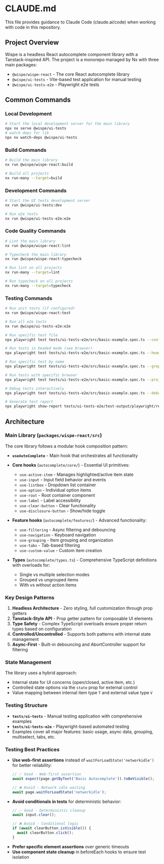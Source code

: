 # CLAUDE.md

This file provides guidance to Claude Code (claude.ai/code) when working with code in this repository.

## Project Overview

Wispe is a headless React autocomplete component library with a Tanstack-inspired API. The project is a monorepo managed by Nx with three main packages:

- `@wispe/wispe-react` - The core React autocomplete library
- `@wispe/ui-tests` - Vite-based test application for manual testing
- `@wispe/ui-tests-e2e` - Playwright e2e tests

## Common Commands

### Local Development

```bash
# Start the local development server for the main library
npx nx serve @wispe/ui-tests
# watch deps for lib
npx nx watch-deps @wispe/ui-tests
```

### Build Commands

```bash
# Build the main library
nx run @wispe/wispe-react:build

# Build all projects
nx run-many --target=build
```

### Development Commands

```bash
# Start the UI tests development server
nx run @wispe/ui-tests:dev

# Run e2e tests
nx run @wispe/ui-tests-e2e:e2e
```

### Code Quality Commands

```bash
# Lint the main library
nx run @wispe/wispe-react:lint

# Typecheck the main library
nx run @wispe/wispe-react:typecheck

# Run lint on all projects
nx run-many --target=lint

# Run typecheck on all projects
nx run-many --target=typecheck
```

### Testing Commands

```bash
# Run unit tests (if configured)
nx run @wispe/wispe-react:test

# Run all e2e tests
nx run @wispe/ui-tests-e2e:e2e

# Run specific test file
npx playwright test tests/ui-tests-e2e/src/basic-example.spec.ts --config=tests/ui-tests-e2e/playwright.config.ts

# Run tests in headed mode (see browser)
npx playwright test tests/ui-tests-e2e/src/basic-example.spec.ts --headed

# Run specific test by name
npx playwright test tests/ui-tests-e2e/src/basic-example.spec.ts --grep "displays the basic autocomplete component"

# Run tests with specific browser
npx playwright test tests/ui-tests-e2e/src/basic-example.spec.ts --project=chromium

# Debug tests interactively
npx playwright test tests/ui-tests-e2e/src/basic-example.spec.ts --debug

# Generate test report
npx playwright show-report tests/ui-tests-e2e/test-output/playwright/report
```

## Architecture

### Main Library (`packages/wispe-react/src`)

The core library follows a modular hook composition pattern:

- **`useAutoComplete`** - Main hook that orchestrates all functionality
- **Core hooks** (`autocomplete/core/`) - Essential UI primitives:

  - `use-active-item` - Manages highlighted/active item state
  - `use-input` - Input field behavior and events
  - `use-listbox` - Dropdown list container
  - `use-option` - Individual option items
  - `use-root` - Root container component
  - `use-label` - Label accessibility
  - `use-clear-button` - Clear functionality
  - `use-disclosure-button` - Show/hide toggle

- **Feature hooks** (`autocomplete/features/`) - Advanced functionality:

  - `use-filtering` - Async filtering and debouncing
  - `use-navigation` - Keyboard navigation
  - `use-grouping` - Item grouping and organization
  - `use-tabs` - Tab-based filtering
  - `use-custom-value` - Custom item creation

- **Types** (`autocomplete/types.ts`) - Comprehensive TypeScript definitions with overloads for:
  - Single vs multiple selection modes
  - Grouped vs ungrouped items
  - With vs without action items

### Key Design Patterns

1. **Headless Architecture** - Zero styling, full customization through prop getters
2. **Tanstack-Style API** - Prop getter pattern for composable UI elements
3. **Type Safety** - Complex TypeScript overloads ensure proper return types based on configuration
4. **Controlled/Uncontrolled** - Supports both patterns with internal state management
5. **Async-First** - Built-in debouncing and AbortController support for filtering

### State Management

The library uses a hybrid approach:

- Internal state for UI concerns (open/closed, active item, etc.)
- Controlled state options via the `state` prop for external control
- Value mapping between internal item type `T` and external value type `V`

### Testing Structure

- **`tests/ui-tests`** - Manual testing application with comprehensive examples
- **`tests/ui-tests-e2e`** - Playwright-based automated testing
- Examples cover all major features: basic usage, async data, grouping, multiselect, tabs, etc.

### Testing Best Practices

- **Use web-first assertions** instead of `waitForLoadState('networkidle')` for better reliability:
  ```typescript
  // ✅ Good - Web-first assertion
  await expect(page.getByText('Basic Autocomplete')).toBeVisible();
  
  // ❌ Avoid - Network idle waiting
  await page.waitForLoadState('networkidle');
  ```
- **Avoid conditionals in tests** for deterministic behavior:
  ```typescript
  // ✅ Good - Deterministic cleanup
  await input.clear();
  
  // ❌ Avoid - Conditional logic
  if (await clearButton.isVisible()) {
    await clearButton.click();
  }
  ```
- **Prefer specific element assertions** over generic timeouts
- **Use component state cleanup** in beforeEach hooks to ensure test isolation
